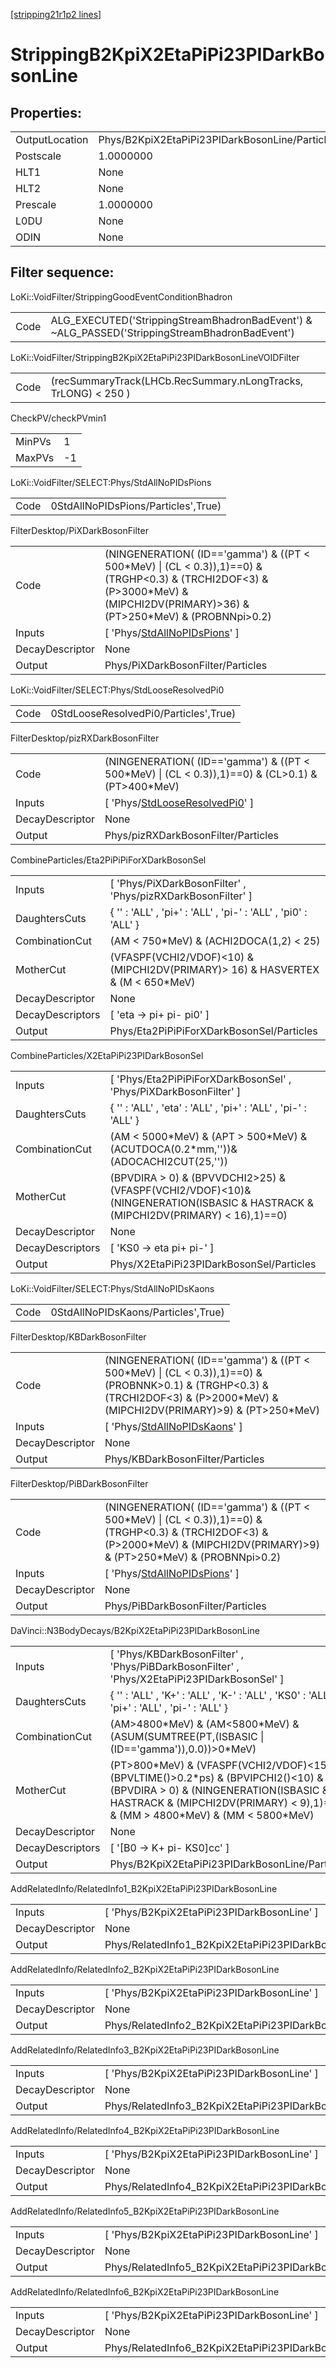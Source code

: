 [[stripping21r1p2 lines]](./stripping21r1p2-index)

# StrippingB2KpiX2EtaPiPi23PIDarkBosonLine

## Properties:

|                |                                                |
|----------------|------------------------------------------------|
| OutputLocation | Phys/B2KpiX2EtaPiPi23PIDarkBosonLine/Particles |
| Postscale      | 1.0000000                                      |
| HLT1           | None                                           |
| HLT2           | None                                           |
| Prescale       | 1.0000000                                      |
| L0DU           | None                                           |
| ODIN           | None                                           |

## Filter sequence:

LoKi::VoidFilter/StrippingGoodEventConditionBhadron

|      |                                                                                                |
|------|------------------------------------------------------------------------------------------------|
| Code | ALG_EXECUTED('StrippingStreamBhadronBadEvent') & ~ALG_PASSED('StrippingStreamBhadronBadEvent') |

LoKi::VoidFilter/StrippingB2KpiX2EtaPiPi23PIDarkBosonLineVOIDFilter

|      |                                                                |
|------|----------------------------------------------------------------|
| Code | (recSummaryTrack(LHCb.RecSummary.nLongTracks, TrLONG) \< 250 ) |

CheckPV/checkPVmin1

|        |     |
|--------|-----|
| MinPVs | 1   |
| MaxPVs | -1  |

LoKi::VoidFilter/SELECT:Phys/StdAllNoPIDsPions

|      |                                     |
|------|-------------------------------------|
| Code | 0StdAllNoPIDsPions/Particles',True) |

FilterDesktop/PiXDarkBosonFilter

|                 |                                                                                                                                                                                         |
|-----------------|-----------------------------------------------------------------------------------------------------------------------------------------------------------------------------------------|
| Code            | (NINGENERATION( (ID=='gamma') & ((PT \< 500\*MeV) \| (CL \< 0.3)),1)==0) & (TRGHP\<0.3) & (TRCHI2DOF\<3) & (P\>3000\*MeV) & (MIPCHI2DV(PRIMARY)\>36) & (PT\>250\*MeV) & (PROBNNpi\>0.2) |
| Inputs          | [ 'Phys/[StdAllNoPIDsPions](./stripping21r1p2-commonparticles-stdallnopidspions)' ]                                                                                                   |
| DecayDescriptor | None                                                                                                                                                                                    |
| Output          | Phys/PiXDarkBosonFilter/Particles                                                                                                                                                       |

LoKi::VoidFilter/SELECT:Phys/StdLooseResolvedPi0

|      |                                       |
|------|---------------------------------------|
| Code | 0StdLooseResolvedPi0/Particles',True) |

FilterDesktop/pizRXDarkBosonFilter

|                 |                                                                                                       |
|-----------------|-------------------------------------------------------------------------------------------------------|
| Code            | (NINGENERATION( (ID=='gamma') & ((PT \< 500\*MeV) \| (CL \< 0.3)),1)==0) & (CL\>0.1) & (PT\>400\*MeV) |
| Inputs          | [ 'Phys/[StdLooseResolvedPi0](./stripping21r1p2-commonparticles-stdlooseresolvedpi0)' ]             |
| DecayDescriptor | None                                                                                                  |
| Output          | Phys/pizRXDarkBosonFilter/Particles                                                                   |

CombineParticles/Eta2PiPiPiForXDarkBosonSel

|                  |                                                                                    |
|------------------|------------------------------------------------------------------------------------|
| Inputs           | [ 'Phys/PiXDarkBosonFilter' , 'Phys/pizRXDarkBosonFilter' ]                      |
| DaughtersCuts    | { '' : 'ALL' , 'pi+' : 'ALL' , 'pi-' : 'ALL' , 'pi0' : 'ALL' }                     |
| CombinationCut   | (AM \< 750\*MeV) & (ACHI2DOCA(1,2) \< 25)                                          |
| MotherCut        | (VFASPF(VCHI2/VDOF)\<10) & (MIPCHI2DV(PRIMARY)\> 16) & HASVERTEX & (M \< 650\*MeV) |
| DecayDescriptor  | None                                                                               |
| DecayDescriptors | [ 'eta -\> pi+ pi- pi0' ]                                                        |
| Output           | Phys/Eta2PiPiPiForXDarkBosonSel/Particles                                          |

CombineParticles/X2EtaPiPi23PIDarkBosonSel

|                  |                                                                                                                                    |
|------------------|------------------------------------------------------------------------------------------------------------------------------------|
| Inputs           | [ 'Phys/Eta2PiPiPiForXDarkBosonSel' , 'Phys/PiXDarkBosonFilter' ]                                                                |
| DaughtersCuts    | { '' : 'ALL' , 'eta' : 'ALL' , 'pi+' : 'ALL' , 'pi-' : 'ALL' }                                                                     |
| CombinationCut   | (AM \< 5000\*MeV) & (APT \> 500\*MeV) & (ACUTDOCA(0.2\*mm,''))& (ADOCACHI2CUT(25,''))                                              |
| MotherCut        | (BPVDIRA \> 0) & (BPVVDCHI2\>25) & (VFASPF(VCHI2/VDOF)\<10)& (NINGENERATION(ISBASIC & HASTRACK & (MIPCHI2DV(PRIMARY) \< 16),1)==0) |
| DecayDescriptor  | None                                                                                                                               |
| DecayDescriptors | [ 'KS0 -\> eta pi+ pi-' ]                                                                                                        |
| Output           | Phys/X2EtaPiPi23PIDarkBosonSel/Particles                                                                                           |

LoKi::VoidFilter/SELECT:Phys/StdAllNoPIDsKaons

|      |                                     |
|------|-------------------------------------|
| Code | 0StdAllNoPIDsKaons/Particles',True) |

FilterDesktop/KBDarkBosonFilter

|                 |                                                                                                                                                                                       |
|-----------------|---------------------------------------------------------------------------------------------------------------------------------------------------------------------------------------|
| Code            | (NINGENERATION( (ID=='gamma') & ((PT \< 500\*MeV) \| (CL \< 0.3)),1)==0) & (PROBNNK\>0.1) & (TRGHP\<0.3) & (TRCHI2DOF\<3) & (P\>2000\*MeV) & (MIPCHI2DV(PRIMARY)\>9) & (PT\>250\*MeV) |
| Inputs          | [ 'Phys/[StdAllNoPIDsKaons](./stripping21r1p2-commonparticles-stdallnopidskaons)' ]                                                                                                 |
| DecayDescriptor | None                                                                                                                                                                                  |
| Output          | Phys/KBDarkBosonFilter/Particles                                                                                                                                                      |

FilterDesktop/PiBDarkBosonFilter

|                 |                                                                                                                                                                                        |
|-----------------|----------------------------------------------------------------------------------------------------------------------------------------------------------------------------------------|
| Code            | (NINGENERATION( (ID=='gamma') & ((PT \< 500\*MeV) \| (CL \< 0.3)),1)==0) & (TRGHP\<0.3) & (TRCHI2DOF\<3) & (P\>2000\*MeV) & (MIPCHI2DV(PRIMARY)\>9) & (PT\>250\*MeV) & (PROBNNpi\>0.2) |
| Inputs          | [ 'Phys/[StdAllNoPIDsPions](./stripping21r1p2-commonparticles-stdallnopidspions)' ]                                                                                                  |
| DecayDescriptor | None                                                                                                                                                                                   |
| Output          | Phys/PiBDarkBosonFilter/Particles                                                                                                                                                      |

DaVinci::N3BodyDecays/B2KpiX2EtaPiPi23PIDarkBosonLine

|                  |                                                                                                                                                                                                                       |
|------------------|-----------------------------------------------------------------------------------------------------------------------------------------------------------------------------------------------------------------------|
| Inputs           | [ 'Phys/KBDarkBosonFilter' , 'Phys/PiBDarkBosonFilter' , 'Phys/X2EtaPiPi23PIDarkBosonSel' ]                                                                                                                         |
| DaughtersCuts    | { '' : 'ALL' , 'K+' : 'ALL' , 'K-' : 'ALL' , 'KS0' : 'ALL' , 'pi+' : 'ALL' , 'pi-' : 'ALL' }                                                                                                                          |
| CombinationCut   | (AM\>4800\*MeV) & (AM\<5800\*MeV) & (ASUM(SUMTREE(PT,(ISBASIC \| (ID=='gamma')),0.0))\>0\*MeV)                                                                                                                        |
| MotherCut        | (PT\>800\*MeV) & (VFASPF(VCHI2/VDOF)\<15) & (BPVLTIME()\>0.2\*ps) & (BPVIPCHI2()\<10) & (BPVDIRA \> 0) & (NINGENERATION(ISBASIC & HASTRACK & (MIPCHI2DV(PRIMARY) \< 9),1)==0) & (MM \> 4800\*MeV) & (MM \< 5800\*MeV) |
| DecayDescriptor  | None                                                                                                                                                                                                                  |
| DecayDescriptors | [ '[B0 -\> K+ pi- KS0]cc' ]                                                                                                                                                                                       |
| Output           | Phys/B2KpiX2EtaPiPi23PIDarkBosonLine/Particles                                                                                                                                                                        |

AddRelatedInfo/RelatedInfo1_B2KpiX2EtaPiPi23PIDarkBosonLine

|                 |                                                             |
|-----------------|-------------------------------------------------------------|
| Inputs          | [ 'Phys/B2KpiX2EtaPiPi23PIDarkBosonLine' ]                |
| DecayDescriptor | None                                                        |
| Output          | Phys/RelatedInfo1_B2KpiX2EtaPiPi23PIDarkBosonLine/Particles |

AddRelatedInfo/RelatedInfo2_B2KpiX2EtaPiPi23PIDarkBosonLine

|                 |                                                             |
|-----------------|-------------------------------------------------------------|
| Inputs          | [ 'Phys/B2KpiX2EtaPiPi23PIDarkBosonLine' ]                |
| DecayDescriptor | None                                                        |
| Output          | Phys/RelatedInfo2_B2KpiX2EtaPiPi23PIDarkBosonLine/Particles |

AddRelatedInfo/RelatedInfo3_B2KpiX2EtaPiPi23PIDarkBosonLine

|                 |                                                             |
|-----------------|-------------------------------------------------------------|
| Inputs          | [ 'Phys/B2KpiX2EtaPiPi23PIDarkBosonLine' ]                |
| DecayDescriptor | None                                                        |
| Output          | Phys/RelatedInfo3_B2KpiX2EtaPiPi23PIDarkBosonLine/Particles |

AddRelatedInfo/RelatedInfo4_B2KpiX2EtaPiPi23PIDarkBosonLine

|                 |                                                             |
|-----------------|-------------------------------------------------------------|
| Inputs          | [ 'Phys/B2KpiX2EtaPiPi23PIDarkBosonLine' ]                |
| DecayDescriptor | None                                                        |
| Output          | Phys/RelatedInfo4_B2KpiX2EtaPiPi23PIDarkBosonLine/Particles |

AddRelatedInfo/RelatedInfo5_B2KpiX2EtaPiPi23PIDarkBosonLine

|                 |                                                             |
|-----------------|-------------------------------------------------------------|
| Inputs          | [ 'Phys/B2KpiX2EtaPiPi23PIDarkBosonLine' ]                |
| DecayDescriptor | None                                                        |
| Output          | Phys/RelatedInfo5_B2KpiX2EtaPiPi23PIDarkBosonLine/Particles |

AddRelatedInfo/RelatedInfo6_B2KpiX2EtaPiPi23PIDarkBosonLine

|                 |                                                             |
|-----------------|-------------------------------------------------------------|
| Inputs          | [ 'Phys/B2KpiX2EtaPiPi23PIDarkBosonLine' ]                |
| DecayDescriptor | None                                                        |
| Output          | Phys/RelatedInfo6_B2KpiX2EtaPiPi23PIDarkBosonLine/Particles |
